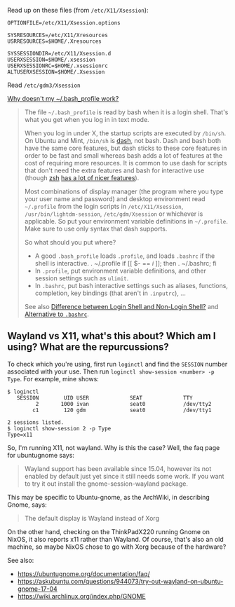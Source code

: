 Read up on these files (from `/etc/X11/Xsession`):
```
OPTIONFILE=/etc/X11/Xsession.options

SYSRESOURCES=/etc/X11/Xresources
USRRESOURCES=$HOME/.Xresources

SYSSESSIONDIR=/etc/X11/Xsession.d
USERXSESSION=$HOME/.xsession
USERXSESSIONRC=$HOME/.xsessionrc
ALTUSERXSESSION=$HOME/.Xsession
```

Read `/etc/gdm3/Xsession`

[Why doesn't my ~/.bash_profile work?](https://unix.stackexchange.com/a/88149/47044)
> The file `~/.bash_profile` is read by bash when it is a login shell. That's what you get when you log in in text mode.
>
> When you log in under X, the startup scripts are executed by `/bin/sh`. On Ubuntu and Mint, `/bin/sh` is [dash](http://en.wikipedia.org/wiki/Debian_Almquist_shell), not bash. Dash and bash both have the same core features, but dash sticks to these core features in order to be fast and small whereas bash adds a lot of features at the cost of requiring more resources. It is common to use dash for scripts that don't need the extra features and bash for interactive use (though [zsh](http://en.wikipedia.org/wiki/Zsh) [has a lot of nicer features](https://unix.stackexchange.com/questions/983/what-features-are-in-zsh-and-missing-from-bash-or-vice-versa/985#985)).
>
> Most combinations of display manager (the program where you type your user name and password) and desktop environment read `~/.profile` from the login scripts in `/etc/X11/Xsession`, `/usr/bin/lightdm-session`, `/etc/gdm/Xsession` or whichever is applicable. So put your environment variable definitions in `~/.profile`. Make sure to use only syntax that dash supports.
>
> So what should you put where?
>
> * A good `.bash_profile` loads `.profile`, and loads `.bashrc` if the shell is interactive.
>     . ~/.profile
>     if [[ $- == *i* ]]; then . ~/.bashrc; fi
> * In `.profile`, put environment variable definitions, and other session settings such as `ulimit`.
> * In `.bashrc`, put bash interactive settings such as aliases, functions, completion, key bindings (that aren't in `.inputrc`), …
>
> See also [Difference between Login Shell and Non-Login Shell?](https://unix.stackexchange.com/questions/38175/difference-between-login-shell-and-non-login-shell/46856#46856) and [Alternative to `.bashrc`](https://unix.stackexchange.com/questions/3052/alternative-to-bashrc/3085#3085).

## Wayland vs X11, what's this about? Which am I using? What are the repurcussions?
To check which you're using, first run `loginctl` and find the `SESSION` number associated with your use.
Then run `loginctl show-session <number> -p Type`. For example, mine shows:
```
$ loginctl
   SESSION        UID USER             SEAT             TTY
         2       1000 ivan             seat0            /dev/tty2
        c1        120 gdm              seat0            /dev/tty1

2 sessions listed.
$ loginctl show-session 2 -p Type
Type=x11
```
So, I'm running X11, not wayland. Why is this the case? Well, the faq page for ubuntugnome says:
> Wayland support has been available since 15.04, however its not enabled by default just yet since it still needs some work. If you want to try it out install the gnome-session-wayland package.

This may be specific to Ubuntu-gnome, as the ArchWiki, in describing Gnome, says:
> The default display is Wayland instead of Xorg

On the other hand, checking on the ThinkPadX220 running Gnome on NixOS, it also reports x11 rather than Wayland. Of course, that's also an old machine, so maybe NixOS chose to go with Xorg because of the hardware?

See also:
- https://ubuntugnome.org/documentation/faq/
- https://askubuntu.com/questions/944073/try-out-wayland-on-ubuntu-gnome-17-04
- https://wiki.archlinux.org/index.php/GNOME
